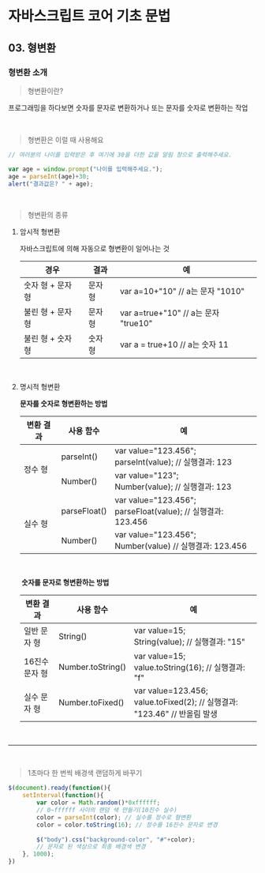 <h1>자바스크립트 코어 기초 문법</h1>

<h2>03. 형변환</h2>

<h3>형변환 소개</h3>

<blockquote>형변환이란?</blockquote>

<p>프로그래밍을 하다보면 숫자를 문자로 변환하거나 또는 문자를 숫자로 변환하는 작업</p>

<br />

<blockquote>형변환은 이럴 때 사용해요</blockquote>

```javascript
// 여러분의 나이를 입력받은 후 여기에 30을 더한 값을 알림 창으로 출력해주세요.

var age = window.prompt("나이를 입력해주세요.");
age = parseInt(age)+30;
alert("결과값은? " + age);
```

<br />

<blockquote>형변환의 종류</blockquote>

1. 암시적 형변환

   <p>자바스크립트에 의해 자동으로 형변환이 일어나는 것</p>

   <div>
       <table>
          	<thead>
           	<tr>
               	<th>경우</th>
                   <th>결과</th>
                   <th>예</th>
               </tr>
           </thead>
           <tbody>
           	<tr>
               	<td>숫자 형 + 문자 형</td>
                   <td>문자 형</td>
                   <td>var a=10+"10" // a는 문자 "1010"</td>
               </tr>
               <tr>
               	<td>불린 형 + 문자 형</td>
                   <td>문자 형</td>
                   <td>var a=true+"10" // a는 문자 "true10"</td>
               </tr>
               <tr>
               	<td>불린 형 + 숫자 형</td>
                   <td>숫자 형</td>
                   <td>var a = true+10 // a는 숫자 11</td>
               </tr>
           </tbody>
       </table>
   </div><br />

2. 명시적 형변환

   <strong>문자를 숫자로 형변환하는 방법</strong>

   <div>
       <table>
          	<thead>
           	<tr>
               	<th>변환 결과</th>
                   <th>사용 함수</th>
                   <th>예</th>
               </tr>
           </thead>
           <tbody>
           	<tr>
                   <td rowspan="2">정수 형</td>
                   <td>parseInt()</td>
                   <td>var value="123.456"; <br />parseInt(value); // 실행결과: 123</td>
               </tr>
               <tr>
               	<td>Number()</td>
                   <td>var value="123"; <br />Number(value); // 실행결과: 123</td>
               </tr>
               <tr>
               	<td rowspan="2">실수 형</td>
                   <td>parseFloat()</td>
                   <td>var value="123.456"; <br />parseFloat(value); // 실행결과: 123.456</td>
               </tr>
               <tr>
               	<td>Number()</td>
                   <td>var value="123.456"; <br />Number(value) // 실행결과: 123.456</td>
               </tr>
           </tbody>
       </table>
   </div>

   <br />

   <strong> 숫자를 문자로 형변환하는 방법</strong>

   <div>
       <table>
          	<thead>
           	<tr>
               	<th>변환 결과</th>
                   <th>사용 함수</th>
                   <th>예</th>
               </tr>
           </thead>
           <tbody>
           	<tr>
               	<td>일반 문자 형</td>
                   <td>String()</td>
                   <td>var value=15; <br />String(value); // 실행결과: "15"</td>
               </tr>
               <tr>
               	<td>16진수 문자 형</td>
                   <td>Number.toString()</td>
                   <td>var value=15; <br />value.toString(16); // 실행결과: "f"</td>
               </tr>
               <tr>
               	<td>실수 문자 형</td>
                   <td>Number.toFixed()</td>
                   <td>var value=123.456; <br />value.toFixed(2); // 실행결과: "123.46" // 반올림 발생</td>
               </tr>
           </tbody>
       </table>
   </div>

<br /><hr />
<br />
<blockquote>1초마다 한 번씩 배경색 랜덤하게 바꾸기</blockquote>

```javascript
$(document).ready(function(){
	setInterval(function(){
		var color = Math.random()*0xffffff; 
        // 0~ffffff 사이의 랜덤 색 만들기(10진수 실수)
        color = parseInt(color); // 실수를 정수로 형변환
        color = color.toString(16); // 정수를 16진수 문자로 변경
        
        $("body").css("background-color", "#"+color); 
        // 문자로 된 색상으로 최종 배경색 변경
	}, 1000);
})
```
